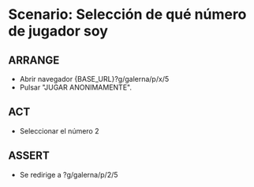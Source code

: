 # Scenario: Selección de qué número de jugador soy

## ARRANGE
- Abrir navegador {BASE_URL}?g/galerna/p/x/5
- Pulsar "JUGAR ANONIMAMENTE".

## ACT
- Seleccionar el número 2

## ASSERT
- Se redirige a ?g/galerna/p/2/5

